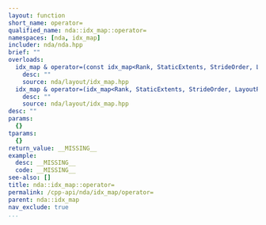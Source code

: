 ```yaml
---
layout: function
short_name: operator=
qualified_name: nda::idx_map::operator=
namespaces: [nda, idx_map]
includer: nda/nda.hpp
brief: ""
overloads:
  idx_map & operator=(const idx_map<Rank, StaticExtents, StrideOrder, LayoutProp> & ):
    desc: ""
    source: nda/layout/idx_map.hpp
  idx_map & operator=(idx_map<Rank, StaticExtents, StrideOrder, LayoutProp> && ):
    desc: ""
    source: nda/layout/idx_map.hpp
desc: ""
params:
  {}
tparams:
  {}
return_value: __MISSING__
example:
  desc: __MISSING__
  code: __MISSING__
see-also: []
title: nda::idx_map::operator=
permalink: /cpp-api/nda/idx_map/operator=
parent: nda::idx_map
nav_exclude: true
...
```



